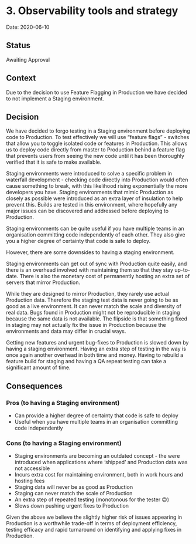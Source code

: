 # 3. Observability tools and strategy

Date: 2020-06-10

## Status

Awaiting Approval

## Context

Due to the decision to use Feature Flagging in Production we have decided to not implement a Staging environment.

## Decision
We have decided to forgo testing in a Staging environment before deploying code to Production. 
To test effectively we will use “feature flags” - switches that allow you to toggle isolated code or features in Production. 
This allows us to deploy code directly from master to Production behind a feature flag that prevents users from seeing the new code until it has been thoroughly verified that it is safe to make available.

Staging environments were introduced to solve a specific problem in waterfall development - checking code directly into Production would often cause something to break, with this likelihood rising exponentially the more developers you have. Staging environments that mimic Production as closely as possible were introduced as an extra layer of insulation to help prevent this. Builds are tested in this environment, where hopefully any major issues can be discovered and addressed before deploying to Production.

Staging environments can be quite useful if you have multiple teams in an organisation committing code independently of each other. They also give you a higher degree of certainty that code is safe to deploy.

However, there are some downsides to having a staging environment.

Staging environments can get out of sync with Production quite easily, and there is an overhead involved with maintaining them so that they stay up-to-date. There is also the monetary cost of permanently hosting an extra set of servers that mirror Production.

While they are designed to mirror Production, they rarely use actual Production data. Therefore the staging test data is never going to be as good as a live environment. It can never match the scale and diversity of real data. Bugs found in Production might not be reproducible in staging because the same data is not available. The flipside is that something fixed in staging may not actually fix the issue in Production because the environments and data may differ in crucial ways.

Getting new features and urgent bug-fixes to Production is slowed down by having a staging environment. Having an extra step of testing in the way is once again another overhead in both time and money. Having to rebuild a feature build for staging and having a QA repeat testing can take a significant amount of time.


## Consequences

### Pros (to having a Staging environment)

- Can provide a higher degree of certainty that code is safe to deploy
- Useful when you have multiple teams in an organisation committing code independently

### Cons (to having a Staging environment)

- Staging environments are becoming an outdated concept - the were introduced when applications where ‘shipped’ and Production data was not accessible
- Incurs extra cost for maintaining environment, both in work hours and hosting fees
- Staging data will never be as good as Production
- Staging can never match the scale of Production
- An extra step of repeated testing (monotonous for the tester 🙃)
- Slows down pushing urgent fixes to Production

Given the above we believe the slightly higher risk of issues appearing in Production is a worthwhile trade-off in terms of deployment efficiency, testing efficacy and rapid turnaround on identifying and applying fixes in Production. 
